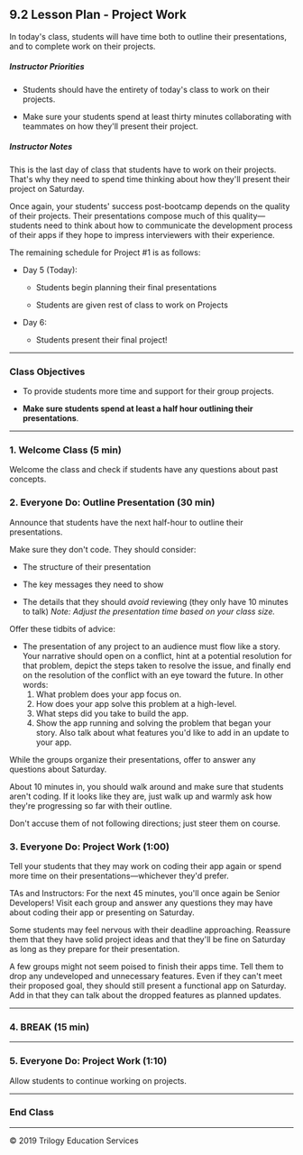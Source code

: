 ## 9.2 Lesson Plan - Project Work

In today's class, students will have time both to outline their presentations, and to complete work on their projects.

##### Instructor Priorities

* Students should have the entirety of today's class to work on their projects.

* Make sure your students spend at least thirty minutes collaborating with teammates on how they'll present their project.

##### Instructor Notes

This is the last day of class that students have to work on their projects. That's why they need to spend time thinking about how they'll present their project on Saturday.

Once again, your students' success post-bootcamp depends on the quality of their projects. Their presentations compose much of this quality—students need to think about how to communicate the development process of their apps if they hope to impress interviewers with their experience.

The remaining schedule for Project #1 is as follows:

* Day 5 (Today):

  * Students begin planning their final presentations

  * Students are given rest of class to work on Projects

* Day 6:

  * Students present their final project!

- - -

### Class Objectives

* To provide students more time and support for their group projects.

* **Make sure students spend at least a half hour outlining their presentations**.

- - -

### 1. Welcome Class (5 min)

Welcome the class and check if students have any questions about past concepts.

### 2. Everyone Do: Outline Presentation (30 min)

Announce that students have the next half-hour to outline their presentations.

Make sure they don't code. They should consider:

  * The structure of their presentation

  * The key messages they need to show

  * The details that they should _avoid_ reviewing (they only have 10 minutes to talk) _Note: Adjust the presentation time based on your class size._

Offer these tidbits of advice:

* The presentation of any project to an audience must flow like a story. Your narrative should open on a conflict, hint at a potential resolution for that problem, depict the steps taken to resolve the issue, and finally end on the resolution of the conflict with an eye toward the future. In other words:
  1. What problem does your app focus on.
  2. How does your app solve this problem at a high-level.
  3. What steps did you take to build the app.
  4. Show the app running and solving the problem that began your story. Also talk about what features you'd like to add in an update to your app.

While the groups organize their presentations, offer to answer any questions about Saturday.

About 10 minutes in, you should walk around and make sure that students aren't coding. If it looks like they are, just walk up and warmly ask how they're progressing so far with their outline.

Don't accuse them of not following directions; just steer them on course.

### 3. Everyone Do: Project Work (1:00)

Tell your students that they may work on coding their app again or spend more time on their presentations—whichever they'd prefer.

TAs and Instructors: For the next 45 minutes, you'll once again be Senior Developers! Visit each group and answer any questions they may have about coding their app or presenting on Saturday.

Some students may feel nervous with their deadline approaching. Reassure them that they have solid project ideas and that they'll be fine on Saturday as long as they prepare for their presentation.

A few groups might not seem poised to finish their apps time. Tell them to drop any undeveloped and unnecessary features. Even if they can't meet their proposed goal, they should still present a functional app on Saturday. Add in that they can talk about the dropped features as planned updates.

- - -

### 4. BREAK (15 min)

- - -

### 5. Everyone Do: Project Work (1:10)

Allow students to continue working on projects.

- - -

### End Class

- - -

© 2019 Trilogy Education Services
